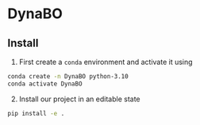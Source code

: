 # DynaBO


## Install

1. First create a `conda` environment and activate it using 
```bash
conda create -n DynaBO python-3.10
conda activate DynaBO
```

2. Install our project in an editable state
```bash
pip install -e .
```